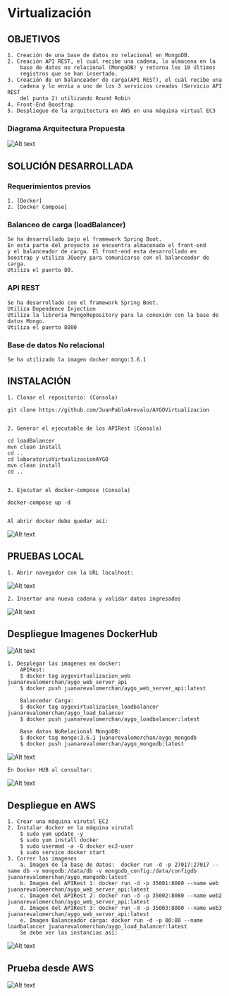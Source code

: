 # Virtualización

## OBJETIVOS
	1. Creación de una base de datos no relacional en MongoDB.
	2. Creación API REST, el cuál recibe una cadena, lo almacena en la 
		base de datos no relacional (MongoDB) y retorna los 10 últimos 
		registros que se han insertado.
	3. Creación de un balanceador de carga(API REST), el cuál recibe una 
		cadena y lo envia a uno de los 3 servicios creados (Servicio API REST 
		del punto 2) utilizando Round Robin
	4. Front-End Boostrap
	5. Despliegue de la arquitectura en AWS en una máquina virtual EC3
	
### Diagrama Arquitectura Propuesta

![Alt text](ImagenesReadme/ArquitecturaPropuesta.png)
	
## SOLUCIÓN DESARROLLADA

### Requerimientos previos
	1. [Docker]
	2. [Docker Compose]
	
### Balanceo de carga (loadBalancer)
	Se ha desarrollado bajo el framework Spring Boot. 
	En esta parte del proyecto se encuentra almacenado el front-end 
	y el balanceador de carga. El front-end esta desarrollado en 
	boostrap y utiliza JQuery para comunicarse con el balanceador de carga.
	Utiliza el puerto 80.
	
### API REST
	Se ha desarrollado con el framework Spring Boot.
	Utiliza Dependence Injection
	Utiliza la libreria MongoRepository para la conexión con la base de datos Mongo.
	Utiliza el puerto 8080

### Base de datos No relacional	
	Se ha utilizado la imagen docker mongo:3.6.1

## INSTALACIÓN
	
	1. Clonar el repositorio: (Consola)
	
	git clone https://github.com/JuanPabloArevalo/AYGOVirtualizacion

	
	2. Generar el ejecutable de los APIRest (Consola)

	cd loadBalancer
	mvn clean install
	cd ..
	cd laboratorioVirtualizacionAYGO
	mvn clean install
	cd ..

	
	3. Ejecutar el docker-compose (Consola)
	
	docker-compose up -d 

	
	Al abrir docker debe quedar así:
![Alt text](ImagenesReadme/DockerActivo.PNG)
	

## PRUEBAS LOCAL
	1. Abrir navegador con la URL localhost:
![Alt text](ImagenesReadme/PruebaLocal.PNG)

	2. Insertar una nueva cadena y validar datos ingresados
![Alt text](ImagenesReadme/PruebaLocalResultado.PNG)

## Despliegue Imagenes DockerHub
![Alt text](ImagenesReadme/InstanciasLocal.PNG)

	1. Desplegar las imagenes en docker:
		APIRest:
		$ docker tag aygovirtualizacion_web juanarevalomerchan/aygo_web_server_api
		$ docker push juanarevalomerchan/aygo_web_server_api:latest
		
		Balancedor Carga:
		$ docker tag aygovirtualizacion_loadbalancer juanarevalomerchan/aygo_load_balancer
		$ docker push juanarevalomerchan/aygo_loadbalancer:latest
		
		Base datos NoRelacional MongoDB:
		$ docker tag mongo:3.6.1 juanarevalomerchan/aygo_mongodb
		$ docker push juanarevalomerchan/aygo_mongodb:latest
![Alt text](ImagenesReadme/InstanciasLocalFinal.PNG)

	En Docker HUB al consultar:

![Alt text](ImagenesReadme/DockerActivo.PNG)

## Despliegue en AWS
 	1. Crear una máquina virutal EC2
 	2. Instalar docker en la máquina virutal
		$ sudo yum update -y
		$ sudo yum install docker
		$ sudo usermod -a -G docker ec2-user
		$ sudo service docker start
 	3. Correr las imagenes
		a. Imagen de la base de datos:  docker run -d -p 27017:27017 --name db -v mongodb:/data/db -v mongodb_config:/data/configdb 			juanarevalomerchan/aygo_mongodb:latest
		b. Imagen del APIRest 1: docker run -d -p 35001:8080 --name web juanarevalomerchan/aygo_web_server_api:latest
		c. Imagen del APIRest 2: docker run -d -p 35002:8080 --name web2 juanarevalomerchan/aygo_web_server_api:latest
		d. Imagen del APIRest 3: docker run -d -p 35003:8080 --name web3 juanarevalomerchan/aygo_web_server_api:latest
		e. Imagen Balanceador carga: docker run -d -p 80:80 --name loadbalancer juanarevalomerchan/aygo_load_balancer:latest
    	Se debe ver las instancias así:
![Alt text](ImagenesReadme/InstanciasDocker.PNG)

## Prueba desde AWS
![Alt text](ImagenesReadme/PruebaAWS.PNG)
	
		
	
	

